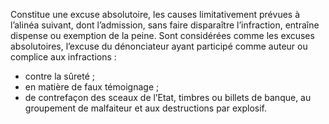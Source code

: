 Constitue une excuse absolutoire, les causes limitativement prévues à l’alinéa suivant, dont l’admission, sans faire disparaître l’infraction, entraîne dispense ou exemption de la peine.
Sont considérées comme les excuses absolutoires, l’excuse du dénonciateur ayant participé comme auteur ou complice aux infractions :
- contre la sûreté ;
- en matière de faux témoignage ;
- de contrefaçon des sceaux de l’Etat, timbres ou billets de banque, au groupement de malfaiteur et aux destructions par explosif.